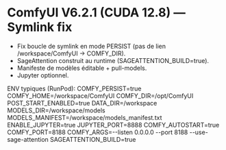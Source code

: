 # ComfyUI V6.2.1 (CUDA 12.8) — Symlink fix
- Fix boucle de symlink en mode PERSIST (pas de lien /workspace/ComfyUI -> COMFY_DIR).
- SageAttention construit au runtime (SAGEATTENTION_BUILD=true).
- Manifeste de modèles éditable + pull-models.
- Jupyter optionnel.

ENV typiques (RunPod):
COMFY_PERSIST=true
COMFY_HOME=/workspace/ComfyUI
COMFY_DIR=/opt/ComfyUI
POST_START_ENABLED=true
DATA_DIR=/workspace
MODELS_DIR=/workspace/models
MODELS_MANIFEST=/workspace/models_manifest.txt
ENABLE_JUPYTER=true
JUPYTER_PORT=8888
COMFY_AUTOSTART=true
COMFY_PORT=8188
COMFY_ARGS=--listen 0.0.0.0 --port 8188 --use-sage-attention
SAGEATTENTION_BUILD=true
